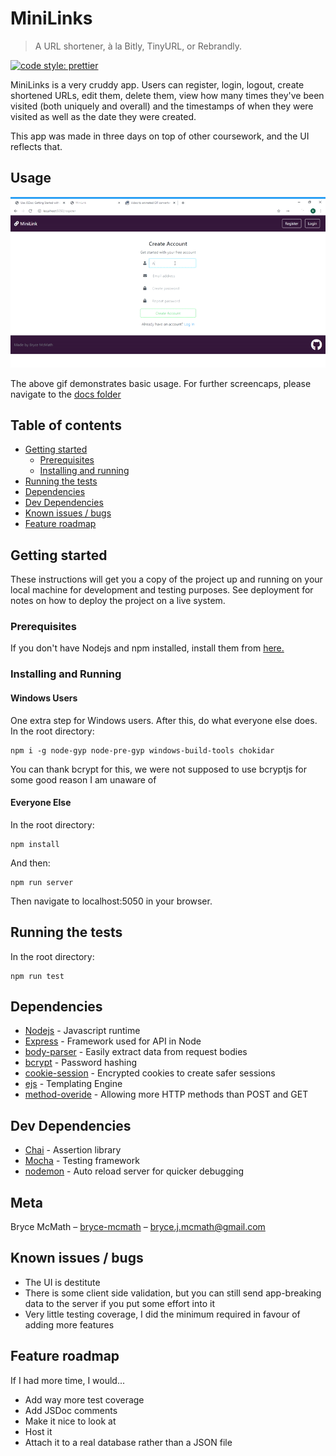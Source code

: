 # MiniLinks

> A URL shortener, à la Bitly, TinyURL, or Rebrandly.

<!-- Badges  -->

[![code style: prettier](https://img.shields.io/badge/code_style-prettier-ff69b4.svg)](https://github.com/prettier/prettier)

MiniLinks is a very cruddy app. Users can register, login, logout, create shortened URLs, edit them, delete them, view how many times they've been visited (both uniquely and overall) and the timestamps of when they were visited as well as the date they were created.

This app was made in three days on top of other coursework, and the UI reflects that.

## Usage

![MiniLinks](https://raw.githubusercontent.com/bryce-mcmath/MiniLinks/master/docs/demo.gif)

The above gif demonstrates basic usage. For further screencaps, please navigate to the [docs folder](https://github.com/bryce-mcmath/MiniLinks/tree/master/docs)

## Table of contents

- [Getting started](#getting-started)
  - [Prerequisites](#prerequisites)
  - [Installing and running](#installing-and-running)
- [Running the tests](#running-the-tests)
- [Dependencies](#dependencies)
- [Dev Dependencies](#dev-dependencies)
- [Known issues / bugs](#known-issues-/-bugs)
- [Feature roadmap](#feature-roadmap)

## Getting started

These instructions will get you a copy of the project up and running on your local machine for development and testing purposes. See deployment for notes on how to deploy the project on a live system.

### Prerequisites

If you don't have Nodejs and npm installed, install them from [here.](https://nodejs.org/en/)

### Installing and Running

#### Windows Users

One extra step for Windows users. After this, do what everyone else does. In the root directory:

```
npm i -g node-gyp node-pre-gyp windows-build-tools chokidar
```

You can thank bcrypt for this, we were not supposed to use bcryptjs for some good reason I am unaware of

#### Everyone Else

In the root directory:

```
npm install
```

And then:

```
npm run server
```

Then navigate to localhost:5050 in your browser.

## Running the tests

In the root directory:

```
npm run test
```

## Dependencies

- [Nodejs](https://nodejs.org/en/) - Javascript runtime
- [Express](https://expressjs.com/) - Framework used for API in Node
- [body-parser]() - Easily extract data from request bodies
- [bcrypt]() - Password hashing
- [cookie-session]() - Encrypted cookies to create safer sessions
- [ejs]() - Templating Engine
- [method-overide]() - Allowing more HTTP methods than POST and GET

## Dev Dependencies

- [Chai]() - Assertion library
- [Mocha]() - Testing framework
- [nodemon]() - Auto reload server for quicker debugging

## Meta

Bryce McMath – [bryce-mcmath](https://github.com/bryce-mcmath) – [bryce.j.mcmath@gmail.com](mailto:bryce.j.mcmath@gmail.com)

## Known issues / bugs

- The UI is destitute
- There is some client side validation, but you can still send app-breaking data to the server if you put some effort into it
- Very little testing coverage, I did the minimum required in favour of adding more features

## Feature roadmap

If I had more time, I would...

- Add way more test coverage
- Add JSDoc comments
- Make it nice to look at
- Host it
- Attach it to a real database rather than a JSON file
